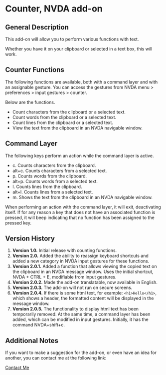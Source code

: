# Counter, NVDA add-on

## General Description

This add-on will allow you to perform various functions with text.

Whether you have it on your clipboard or selected in a text box, this will work.

## Counter Functions

The following functions are available, both with a command layer and with an assignable gesture. You can access the gestures from NVDA menu > preferences > input gestures > counter.

Below are the functions.

- Count characters from the clipboard or a selected text.
- Count words from the clipboard or a selected text.
- Count lines from the clipboard or a selected text.
- View the text from the clipboard in an NVDA navigable window.

## Command Layer

The following keys perform an action while the command layer is active.

- c. Counts characters from the clipboard.
- alt+c. Counts characters from a selected text.
- p. Counts words from the clipboard.
- alt+p. Counts words from a selected text.
- l. Counts lines from the clipboard.
- alt+l. Counts lines from a selected text.
- m. Shows the text from the clipboard in an NVDA navigable window.

When performing an action with the command layer, it will exit, deactivating itself. If for any reason a key that does not have an associated function is pressed, it will beep indicating that no function has been assigned to the pressed key.

## Version History

1. **Version 1.0.** Initial release with counting functions.
2. **Version 2.0.** Added the ability to reassign keyboard shortcuts and added a new category in NVDA input gestures for these functions.
3. **Version 2.0.1.** Added a function that allows viewing the copied text on the clipboard in an NVDA message window. Uses the initial shortcut, NVDA + CTRL + E, modifiable from input gestures.
4. **Version 2.0.2.** Made the add-on translatable, now available in English.
5. **Version 2.0.3.** The add-on will not run on secure screens.
6. **Version 2.0.4.** If there is some html text, for example: `<h1>Hello</h1>`, which shows a header, the formatted content will be displayed in the message window.
7. **Version 2.0.5.** The functionality to display html text has been temporarily removed. At the same time, a command layer has been added, which can be modified in input gestures. Initially, it has the command NVDA+shift+c.

## Additional Notes

If you want to make a suggestion for the add-on, or even have an idea for another, you can contact me at the following link:

[Contact Me](https://marco-ml.com/contacto.html)
